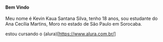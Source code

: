 #### Bem Vindo

  Meu nome é Kevin Kaua Santana Silva, tenho 18 anos, sou estudante do Ana Cecília Martins, Moro no estado de São Paulo em Sorocaba.

  estou cursando o (alura)[https://www.alura.com.br/]
